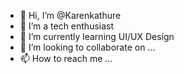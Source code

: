 - 👋 Hi, I’m @Karenkathure
- 👀 I’m a tech enthusiast 
- 🌱 I’m currently learning UI/UX Design 
- 💞️ I’m looking to collaborate on ...
- 📫 How to reach me ...

<!---
Kareenakathure/Kareenakathure is a ✨ special ✨ repository because its `README.md` (this file) appears on your GitHub profile.
You can click the Preview link to take a look at your changes.
--->
